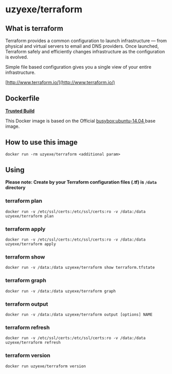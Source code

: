 # uzyexe/terraform

## What is terraform

Terraform provides a common configuration to launch infrastructure — from physical and virtual servers to email and DNS providers. Once launched, Terraform safely and efficiently changes infrastructure as the configuration is evolved.

Simple file based configuration gives you a single view of your entire infrastructure.

[http://www.terraform.io/](http://www.terraform.io/)

## Dockerfile

[**Trusted Build**](https://registry.hub.docker.com/u/uzyexe/terraform/)

This Docker image is based on the Official [busybox:ubuntu-14.04
](https://registry.hub.docker.com/_/busybox/) base image.

## How to use this image

```
docker run -rm uzyexe/terraform <additional param>
```

## Using

**Please note: Create by your Terraform configuration files (.tf) is `/data` directory**

### terraform plan

```
docker run -v /etc/ssl/certs:/etc/ssl/certs:ro -v /data:/data uzyexe/terraform plan
```

### terraform apply

```
docker run -v /etc/ssl/certs:/etc/ssl/certs:ro -v /data:/data uzyexe/terraform apply
```

### terraform show

```
docker run -v /data:/data uzyexe/terraform show terraform.tfstate
```

### terraform graph

```
docker run -v /data:/data uzyexe/terraform graph
```

### terraform output

```
docker run -v /data:/data uzyexe/terraform output [options] NAME
```

### terraform refresh

```
docker run -v /etc/ssl/certs:/etc/ssl/certs:ro -v /data:/data uzyexe/terraform refresh
```

### terraform version

```
docker run uzyexe/terraform version
```

